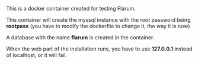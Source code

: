 This is a docker container created for testing Flarum.

This container will create the myssql instance with the root password being **rootpass** (you have to modify the dockerfile to change it, the way it is now)

A database with the name **flarum** is created in the container.

When the web part of the installation runs, you have to use **127.0.0.1** instead of localhost, or it will fail.
